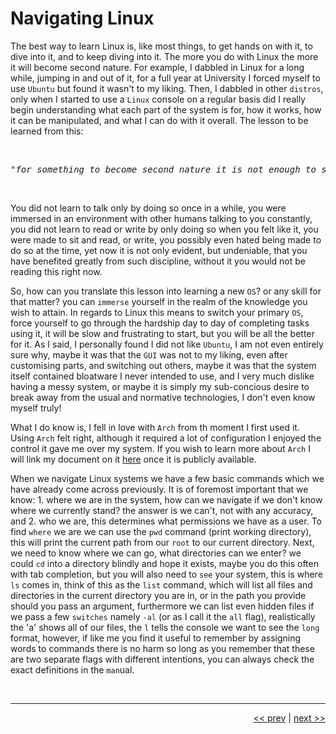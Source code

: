 # Navigating Linux

The best way to learn Linux is, like most things, to get hands on with it, to dive into it, and to keep diving into it. The more you do with Linux the more it will become second nature. For example, I dabbled in Linux for a long while, jumping in and out of it, for a full year at University I forced myself to use `Ubuntu` but found it wasn't to my liking. Then, I dabbled in other `distros`, only when I started to use a `Linux` console on a regular basis did I really begin understanding what each part of the system is for, how it works, how it can be manipulated, and what I can do with it overall. The lesson to be learned from this:

<br />

<pre>
<em>"for something to become second nature it is not enough to simply use it regularly, you must immerse yourself in it entirely, even if only for a short while."</em>
</pre>

<br />

You did not learn to talk only by doing so once in a while, you were immersed in an environment with other humans talking to you constantly, you did not learn to read or write by only doing so when you felt like it, you were made to sit and read, or write, you possibly even hated being made to do so at the time, yet now it is not only evident, but undeniable, that you have benefited greatly from such discipline, without it you would not be reading this right now.

So, how can you translate this lesson into learning a new `OS`? or any skill for that matter? you can `immerse` yourself in the realm of the knowledge you wish to attain. In regards to Linux this means to switch your primary `OS`, force yourself to go through the hardship day to day of completing tasks using it, it will be slow and frustrating to start, but you will be all the better for it. As I said, I personally found I did not like `Ubuntu`, I am not even entirely sure why, maybe it was that the `GUI` was not to my liking, even after customising parts, and switching out others, maybe it was that the system itself contained bloatware I never intended to use, and  I very much dislike having a messy system, or maybe it is simply my sub-concious desire to break away from the usual and normative technologies, I don't even know myself truly!

What I do know is, I fell in love with `Arch` from th moment I first used it. Using `Arch` felt right, although it required a lot of configuration I enjoyed the control it gave me over my system. If you wish to learn more about `Arch` I will link my document on it [here]() once it is publicly available.

When we navigate Linux systems we have a few basic commands which we have already come across previously. It is of foremost important that we know: 1. where we are in the system, how can we navigate if we don't know where we currently stand? the answer is we can't, not with any accuracy, and 2. who we are, this determines what permissions we have as a user. To find `where` we are we can use the `pwd` command (print working directory), this will print the current path from our `root` to our current directory. Next, we need to know where we can go, what directories can we enter? we could `cd` into a directory blindly and hope it exists, maybe you do this often with tab completion, but you will also need to `see` your system, this is where `ls` comes in, think of this as the `list` command, which will list all files and directories in the current directory you are in, or in the path you provide should you pass an argument, furthermore we can list even hidden files if we pass a few `switches` namely `-al` (or as I call it the `all` flag), realistically the 'a' shows all of our files, the `l` tells the console we want to see the `long` format, however, if like me you find it useful to remember by assigning words to commands there is no harm so long as you remember that these are two separate flags with different intentions, you can always check the exact definitions in the `man`ual.

<br />


___

<div align="right">

[<< prev](./13_masking.md.md) | [next >>]()
</div>